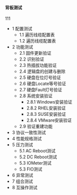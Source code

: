 #### 背板测试
<a>111</a>
- <a>1 配置测试</a>
    - <a>1.1 遍历线缆配置表</a>
    - <a>1.2 遍历线缆配置表</a>
- <a>2 功能测试</a>
    - <a>2.1 固件更新验证</a>
    - <a>2.2 识别验证</a>
    - <a>2.3 热插拔功能验证</a>
    - <a>2.4 逻辑盘的创建与删除</a>
    - <a>2.5 硬盘在位灯号验证</a>
    - <a>2.6 硬盘Locate等号验证</a>
    - <a>2.7 硬盘Fault灯号验证</a>
    - <a>2.8 系统安装验证</a>
        - <a>2.8.1 Windows安装验证</a>
        - <a>2.8.2 RHEL安装验证</a>
        - <a>2.8.3 SUSE安装验证</a>
        - <a>2.8.4 VMware安装验证</a>
    - <a>2.9 验证重建功能</a>
- <a>3 协议一致性测试</a>
- <a>4 性能规格测试</a>
- <a>5 压力测试</a>
    - <a>5.1 AC Reboot测试</a>
    - <a>5.2 DC Reboot测试</a>
    - <a>5.3 IOMeter测试</a>
    - <a>5.3 FIO测试</a>
- <a>6 异常测试</a>
- <a>7 组合测试</a>
- <a>8 互操作测试</a>
